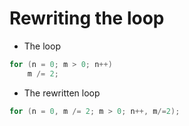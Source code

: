 # Rewriting the loop

- The loop

```C
for (n = 0; m > 0; n++)
    m /= 2;
```

- The rewritten loop

```C
for (n = 0, m /= 2; m > 0; n++, m/=2);
```